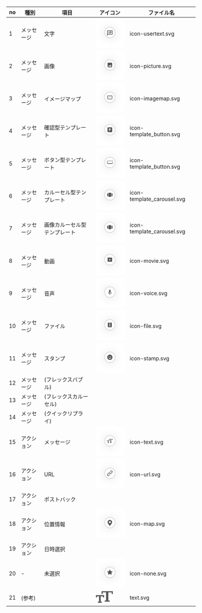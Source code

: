 

| no  |    種別    |             項目             |                  アイコン                  |         ファイル名         |
| --- | ---------- | ---------------------------- | ------------------------------------------ | -------------------------- |
| 1   | メッセージ | 文字                         | ![](src/assets/icon-usertext.svg)          | icon-usertext.svg          |
| 2   | メッセージ | 画像                         | ![](src/assets/icon-picture.svg)           | icon-picture.svg           |
| 3   | メッセージ | イメージマップ               | ![](src/assets/icon-imagemap.svg)          | icon-imagemap.svg          |
| 4   | メッセージ | 確認型テンプレート           | ![](src/assets/icon-template_confirm.svg)  | icon-template_button.svg   |
| 5   | メッセージ | ボタン型テンプレート         | ![](src/assets/icon-template_button.svg)   | icon-template_button.svg   |
| 6   | メッセージ | カルーセル型テンプレート     | ![](src/assets/icon-template_carousel.svg) | icon-template_carousel.svg |
| 7   | メッセージ | 画像カルーセル型テンプレート | ![](src/assets/icon-template_carousel.svg) | icon-template_carousel.svg |
| 8   | メッセージ | 動画                         | ![](src/assets/icon-movie.svg)             | icon-movie.svg             |
| 9   | メッセージ | 音声                         | ![](src/assets/icon-voice.svg)             | icon-voice.svg             |
| 10  | メッセージ | ファイル                     | ![](src/assets/icon-file.svg)              | icon-file.svg              |
| 11  | メッセージ | スタンプ                     | ![](src/assets/icon-stamp.svg)             | icon-stamp.svg             |
| 12  | メッセージ | (フレックスバブル)           |                                            |                            |
| 13  | メッセージ | (フレックスカルーセル)       |                                            |                            |
| 14  | メッセージ | (クイックリプライ)           |                                            |                            |
| 15  | アクション | メッセージ                   | ![](src/assets/icon-text.svg)              | icon-text.svg              |
| 16  | アクション | URL                          | ![](src/assets/icon-url.svg)               | icon-url.svg               |
| 17  | アクション | ポストバック                 |                                            |                            |
| 18  | アクション | 位置情報                     | ![](src/assets/icon-map.svg)               | icon-map.svg               |
| 19  | アクション | 日時選択                     |                                            |                            |
| 20  | -          | 未選択                       | ![](src/assets/icon-none.svg)              | icon-none.svg              |
| 21  | (参考)     |                              | ![](src/assets/text.svg)                   | text.svg                   |









